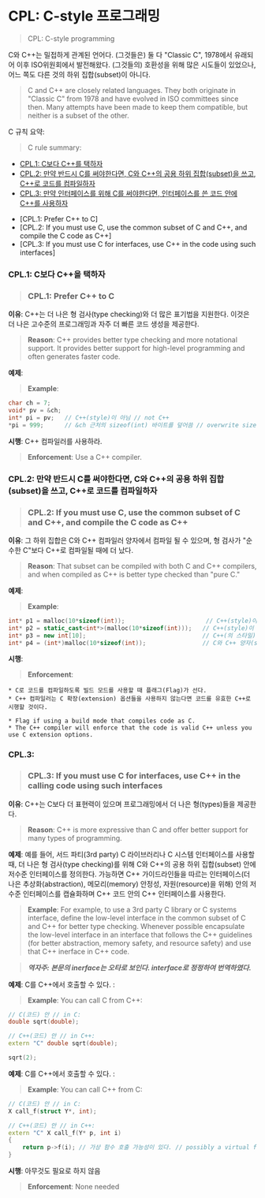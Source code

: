 # CPL: C-style 프로그래밍
> CPL: C-style programming

C와 C++는 밀접하게 관계된 언어다.
(그것들은) 둘 다 "Classic C", 1978에서 유래되어 이후 ISO위원회에서 발전해왔다.
(그것들의) 호환성을 위해 많은 시도들이 있었으나, 어느 쪽도 다른 것의 하위 집합(subset)이 아니다.
> C and C++ are closely related languages.
They both originate in "Classic C" from 1978 and have evolved in ISO committees since then.
Many attempts have been made to keep them compatible, but neither is a subset of the other.

C 규칙 요약:
> C rule summary:

* [CPL.1: C보다 C++를 택하자](Rcpl-C)
* [CPL.2: 만약 반드시 C를 써야한다면, C와 C++의 공용 하위 집합(subset)을 쓰고, C++로 코드를 컴파일하자](#Rcpl-subset)
* [CPL.3: 만약 인터페이스를 위해 C를 써야한다면, 인터페이스를 쓴 코드 안에 C++를 사용하자](#Rcpl-interface)

>
* [CPL.1: Prefer C++ to C]
* [CPL.2: If you must use C, use the common subset of C and C++, and compile the C code as C++]
* [CPL.3: If you must use C for interfaces, use C++ in the code using such interfaces]


<a name="Rcpl-C"></a>
### CPL.1: C보다 C++을 택하자
> ### CPL.1: Prefer C++ to C

**이유**: C++는 더 나은 형 검사(type checking)와 더 많은 표기법을 지원한다.
이것은 더 나은 고수준의 프로그래밍과 자주 더 빠른 코드 생성을 제공한다.
> **Reason**: C++ provides better type checking and more notational support.
It provides better support for high-level programming and often generates faster code.

**예제**:
> **Example**:

```C++
char ch = 7;
void* pv = &ch;
int* pi = pv;	// C++(style)이 아님 // not C++
*pi = 999;		// &ch 근처의 sizeof(int) 바이트를 덮어씀 // overwrite sizeof(int) bytes near &ch
```

**시행**: C++ 컴파일러를 사용하라. 
> **Enforcement**: Use a C++ compiler.


<a name="Rcpl-subset"></a>
### CPL.2: 만약 반드시 C를 써야한다면, C와 C++의 공용 하위 집합(subset)을 쓰고, C++로 코드를 컴파일하자
> ### CPL.2: If you must use C, use the common subset of C and C++, and compile the C code as C++

**이유**: 그 하위 집합은 C와 C++ 컴파일러 양자에서 컴파일 될 수 있으며, 형 검사가 "순수한 C"보다 C++로 컴파일될 때에 더 났다.
> **Reason**: That subset can be compiled with both C and C++ compilers, and when compiled as C++ is better type checked than "pure C."

**예제**:
> **Example**:

```C++
int* p1 = malloc(10*sizeof(int));                      	// C++(style)이 아니다. // not C++
int* p2 = static_cast<int*>(malloc(10*sizeof(int)));   // C++(style)이 아니며, C-style C++이다. // not C, C-style C++
int* p3 = new int[10];                                 // C++(의 스타일)이 아니다. // not C
int* p4 = (int*)malloc(10*sizeof(int));                // C와 C++ 양자(style)이다. // both C and C++
```

**시행**:
> **Enforcement**:

    * C로 코드를 컴파일하도록 빌드 모드를 사용할 때 플래그(Flag)가 선다.
	* C++ 컴파일러는 C 확장(extension) 옵션들을 사용하지 않는다면 코드를 유효한 C++로 시행할 것이다.

>
    * Flag if using a build mode that compiles code as C.
	* The C++ compiler will enforce that the code is valid C++ unless you use C extension options.


<a name="Rcpl-interface"></a>
### CPL.3: 
> ### CPL.3: If you must use C for interfaces, use C++ in the calling code using such interfaces

**이유**: C++는 C보다 더 표현력이 있으며 프로그래밍에서 더 나은 형(types)들을 제공한다.
> **Reason**: C++ is more expressive than C and offer better support for many types of programming.

**예제**:
예를 들어, 서드 파티(3rd party) C 라이브러리나 C 시스템 인터페이스를 사용할 때, 더 나은 형 검사(type checking)를 위해 C와 C++의 공용 하위 집합(subset) 안에 저수준 인터페이스를 정의한다.
가능하면 C++ 가이드라인들을 따르는 인터페이스(더 나은 추상화(abstraction), 메모리(memory) 안정성, 자원(resource)을 위해) 안의 저수준 인터페이스를 캡슐화하며 C++ 코드 안의 C++ 인터페이스를 사용한다.
> **Example**: For example, to use a 3rd party C library or C systems interface, define the low-level interface in the common subset of C and C++ for better type checking.
Whenever possible encapsulate the low-level interface in an interface that follows the C++ guidelines (for better abstraction, memory safety, and resource safety) and use that C++ inerface in C++ code.
	
> ***역자주: 본문의 inerface는 오타로 보인다. interface로 정정하여 번역하였다.***

**예제**: C를 C++에서 호출할 수 있다. :
> **Example**: You can call C from C++:

```C++
// C(코드) 안 // in C:
double sqrt(double);

// C++(코드) 안 // in C++:
extern "C" double sqrt(double);

sqrt(2);
```

**예제**: C를 C++에서 호출할 수 있다. :
> **Example**: You can call C++ from C:

```C++
// C(코드) 안 // in C:
X call_f(struct Y*, int);

// C++(코드) 안 // in C++:
extern "C" X call_f(Y* p, int i)
{
    return p->f(i);	// 가상 함수 호출 가능성이 있다. // possibly a virtual function call
}
```

**시행**: 아무것도 필요로 하지 않음
> **Enforcement**: None needed
